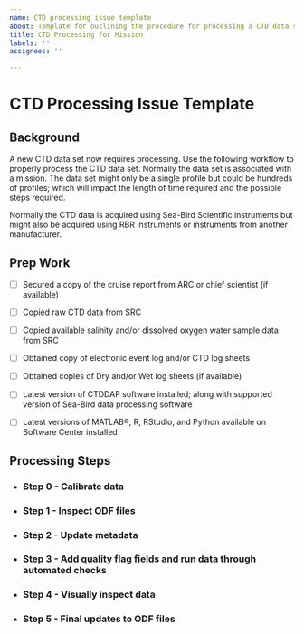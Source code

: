 ```yaml
---
name: CTD processing issue template
about: Template for outlining the procedure for processing a CTD data set.
title: CTD Processing for Mission
labels: ''
assignees: ''

---
```


# CTD Processing Issue Template

## Background

A new CTD data set now requires processing. Use the following workflow to properly process the CTD data set. Normally the data set is associated with a mission. The data set might only be a single profile but could be hundreds of profiles; which will impact the length of time required and the possible steps required.

Normally the CTD data is acquired using Sea-Bird Scientific instruments but might also be acquired using RBR instruments or instruments from another manufacturer.

## Prep Work

- [ ] Secured a copy of the cruise report from ARC or chief scientist (if available)
- [ ] Copied raw CTD data from SRC
- [ ] Copied available salinity and/or dissolved oxygen water sample data from SRC
- [ ] Obtained copy of electronic event log and/or CTD log sheets
- [ ] Obtained copies of Dry and/or Wet log sheets (if available)
- [ ] Latest version of CTDDAP software installed; along with supported version of Sea-Bird data processing software
- [ ] Latest versions of MATLAB®, R, RStudio, and Python available on Software Center installed


## Processing Steps

- ### Step 0 - Calibrate data
- ### Step 1 - Inspect ODF files
- ### Step 2 - Update metadata
- ### Step 3 - Add quality flag fields and run data through automated checks
- ### Step 4 - Visually inspect data
- ### Step 5 - Final updates to ODF files
